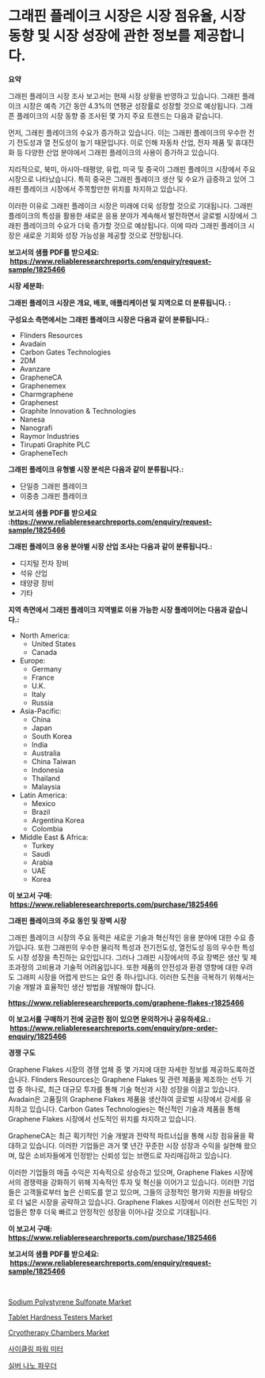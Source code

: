 <p><h1>그래핀 플레이크 시장은 시장 점유율, 시장 동향 및 시장 성장에 관한 정보를 제공합니다.</h1></p><p><strong>요약</strong></p>
<p><p>그래핀 플레이크 시장 조사 보고서는 현재 시장 상황을 반영하고 있습니다. 그래핀 플레이크 시장은 예측 기간 동안 4.3%의 연평균 성장률로 성장할 것으로 예상됩니다. 그래픈 플레이크의 시장 동향 중 조사된 몇 가지 주요 트렌드는 다음과 같습니다.</p><p>먼저, 그래핀 플레이크의 수요가 증가하고 있습니다. 이는 그래핀 플레이크의 우수한 전기 전도성과 열 전도성이 높기 때문입니다. 이로 인해 자동차 산업, 전자 제품 및 휴대전화 등 다양한 산업 분야에서 그래핀 플레이크의 사용이 증가하고 있습니다.</p><p>지리적으로, 북미, 아시아-태평양, 유럽, 미국 및 중국이 그래핀 플레이크 시장에서 주요 시장으로 나타났습니다. 특히 중국은 그래핀 플레이크 생산 및 수요가 급증하고 있어 그래핀 플레이크 시장에서 주목할만한 위치를 차지하고 있습니다.</p><p>이러한 이유로 그래핀 플레이크 시장은 미래에 더욱 성장할 것으로 기대됩니다. 그래핀 플레이크의 특성을 활용한 새로운 응용 분야가 계속해서 발전하면서 글로벌 시장에서 그래핀 플레이크의 수요가 더욱 증가할 것으로 예상됩니다. 이에 따라 그래핀 플레이크 시장은 새로운 기회와 성장 가능성을 제공할 것으로 전망됩니다.</p></p>
<p><strong>보고서의 샘플 PDF를 받으세요: &nbsp;<a href="https://www.reliableresearchreports.com/enquiry/request-sample/1825466">https://www.reliableresearchreports.com/enquiry/request-sample/1825466</a></strong></p>
<p><strong>시장 세분화:</strong></p>
<p><strong> 그래핀 플레이크 시장은 개요, 배포, 애플리케이션 및 지역으로 더 분류됩니다. :</strong></p>
<p><strong>구성요소 측면에서는 그래핀 플레이크 시장은 다음과 같이 분류됩니다.:</strong></p>
<p><ul><li>Flinders Resources</li><li>Avadain</li><li>Carbon Gates Technologies</li><li>2DM</li><li>Avanzare</li><li>GrapheneCA</li><li>Graphenemex</li><li>Charmgraphene</li><li>Graphenest</li><li>Graphite Innovation & Technologies</li><li>Nanesa</li><li>Nanografi</li><li>Raymor Industries</li><li>Tirupati Graphite PLC</li><li>GrapheneTech</li></ul></p>
<p><strong> 그래핀 플레이크 유형별 시장 분석은 다음과 같이 분류됩니다.:</strong></p>
<p><ul><li>단일층 그래핀 플레이크</li><li>이중층 그래핀 플레이크</li></ul></p>
<p><strong>보고서의 샘플 PDF를 받으세요 :<a href="https://www.reliableresearchreports.com/enquiry/request-sample/1825466">https://www.reliableresearchreports.com/enquiry/request-sample/1825466</a></strong></p>
<p><strong> 그래핀 플레이크 응용 분야별 시장 산업 조사는 다음과 같이 분류됩니다.:</strong></p>
<p><ul><li>디지털 전자 장비</li><li>석유 산업</li><li>태양광 장비</li><li>기타</li></ul></p>
<p><strong>지역 측면에서 그래핀 플레이크 지역별로 이용 가능한 시장 플레이어는 다음과 같습니다.:</strong></p>
<p><ul>
    <li>
        North America:
        <ul>
            <li>United States</li>
            <li>Canada</li>
        </ul>
    </li>
    <li>
        Europe:
        <ul>
            <li>Germany</li>
            <li>France</li>
            <li>U.K.</li>
            <li>Italy</li>
            <li>Russia</li>
        </ul>
    </li>
    <li>
        Asia-Pacific:
        <ul>
            <li>China</li>
            <li>Japan</li>
            <li>South Korea</li>
            <li>India</li>
            <li>Australia</li>
            <li>China Taiwan</li>
            <li>Indonesia</li>
            <li>Thailand</li>
            <li>Malaysia</li>
        </ul>
    </li>
    <li>
        Latin America:
        <ul>
            <li>Mexico</li>
            <li>Brazil</li>
            <li>Argentina Korea</li>
            <li>Colombia</li>
        </ul>
    </li>
    <li>
        Middle East & Africa:
        <ul>
            <li>Turkey</li>
            <li>Saudi</li>
            <li>Arabia</li>
            <li>UAE</li>
            <li>Korea</li>
        </ul>
    </li>
    </ul></p>
<p><strong>이 보고서 구매: &nbsp;<a href="https://www.reliableresearchreports.com/purchase/1825466">https://www.reliableresearchreports.com/purchase/1825466</a></strong></p>
<p><strong>그래핀 플레이크의 주요 동인 및 장벽 시장</strong></p>
<p><p>그래핀 플레이크 시장의 주요 동력은 새로운 기술과 혁신적인 응용 분야에 대한 수요 증가입니다. 또한 그래핀의 우수한 물리적 특성과 전기전도성, 열전도성 등의 우수한 특성도 시장 성장을 촉진하는 요인입니다. 그러나 그래핀 시장에서의 주요 장벽은 생산 및 제조과정의 고비용과 기술적 어려움입니다. 또한 제품의 안전성과 환경 영향에 대한 우려도 그래피 시장을 어렵게 만드는 요인 중 하나입니다. 이러한 도전을 극복하기 위해서는 기술 개발과 효율적인 생산 방법을 개발해야 합니다.</p></p>
<p><strong><a href="https://www.reliableresearchreports.com/graphene-flakes-r1825466">https://www.reliableresearchreports.com/graphene-flakes-r1825466</a></strong></p>
<p><strong>이 보고서를 구매하기 전에 궁금한 점이 있으면 문의하거나 공유하세요.: &nbsp;<a href="https://www.reliableresearchreports.com/enquiry/pre-order-enquiry/1825466">https://www.reliableresearchreports.com/enquiry/pre-order-enquiry/1825466</a></strong></p>
<p><strong>경쟁 구도</strong></p>
<p><p>Graphene Flakes 시장의 경쟁 업체 중 몇 가지에 대한 자세한 정보를 제공하도록하겠습니다. Flinders Resources는 Graphene Flakes 및 관련 제품을 제조하는 선두 기업 중 하나로, 최근 대규모 투자를 통해 기술 혁신과 시장 성장을 이끌고 있습니다. Avadain은 고품질의 Graphene Flakes 제품을 생산하여 글로벌 시장에서 강세를 유지하고 있습니다. Carbon Gates Technologies는 혁신적인 기술과 제품을 통해 Graphene Flakes 시장에서 선도적인 위치를 차지하고 있습니다.</p><p>GrapheneCA는 최근 획기적인 기술 개발과 전략적 파트너십을 통해 시장 점유율을 확대하고 있습니다. 이러한 기업들은 과거 몇 년간 꾸준한 시장 성장과 수익을 실현해 왔으며, 많은 소비자들에게 인정받는 신뢰성 있는 브랜드로 자리매김하고 있습니다.</p><p>이러한 기업들의 매출 수익은 지속적으로 상승하고 있으며, Graphene Flakes 시장에서의 경쟁력을 강화하기 위해 지속적인 투자 및 혁신을 이어가고 있습니다. 이러한 기업들은 고객들로부터 높은 신뢰도를 얻고 있으며, 그들의 긍정적인 평가와 지원을 바탕으로 더 넓은 시장을 공략하고 있습니다. Graphene Flakes 시장에서 이러한 선도적인 기업들은 향후 더욱 빠르고 안정적인 성장을 이어나갈 것으로 기대됩니다.</p></p>
<p><strong>이 보고서 구매: &nbsp; <a href="https://www.reliableresearchreports.com/purchase/1825466">https://www.reliableresearchreports.com/purchase/1825466</a></strong></p>
<p><strong>보고서의 샘플 PDF를 받으세요: &nbsp;<a href="https://www.reliableresearchreports.com/enquiry/request-sample/1825466">https://www.reliableresearchreports.com/enquiry/request-sample/1825466</a></strong><strong></strong></p>
<p>&nbsp;</p>
<p><p><a href="https://issuu.com/reportprime-2/docs/sodium-polystyrene-sulfonate-market-size-2030.pptx">Sodium Polystyrene Sulfonate Market</a></p><p><a href="https://view.publitas.com/reportprime-1/tablet-hardness-testers-market-insight-market-trends-growth-forecasted-from-2024-to-2031/">Tablet Hardness Testers Market</a></p><p><a href="https://unruly-ladybug-44b.notion.site/Cryotherapy-Chambers-Market-Research-Report-Its-History-and-Forecast-2024-to-2031-955943464384410892c7e08947b0e4e3">Cryotherapy Chambers Market</a></p><p><a href="https://medium.com/@stanleylyittle554467/%EC%82%AC%EC%9D%B4%ED%81%B4%EB%A7%81-%ED%8C%8C%EC%9B%8C-%EB%AF%B8%ED%84%B0-%EC%8B%9C%EC%9E%A5-%EB%B6%84%EC%84%9D-%EB%B0%8F-2024%EB%85%84%EB%B6%80%ED%84%B0-2031%EB%85%84%EA%B9%8C%EC%A7%80%EC%9D%98-%ED%81%AC%EA%B8%B0-%EC%98%88%EC%B8%A1-d87e57bf766d">사이클링 파워 미터</a></p><p><a href="https://github.com/KellyLyncyh543964/Market-Research-Report-List-1/blob/main/310056731646.md">실버 나노 파우더</a></p></p>